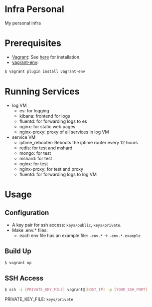 # Infra Personal

My personal infra

# Prerequisites

* [Vagrant]: See [here][Vagrant Install] for installation.
* [vagrant-env]:

```sh
$ vagrant plugin install vagrant-env
```

# Running Services

* log VM
  * es: for logging
  * kibana: frontend for logs
  * fluentd: for forwarding logs to es
  * nginx: for static web pages
  * nginx-proxy: proxy of all services in log VM
* service VM
  * iptime_rebooter: Reboots the iptime router every 12 hours
  * redis: for test and mshard
  * mongo: for test
  * mshard: for test
  * nginx: for test
  * nginx-proxy: for test and proxy
  * fluentd: for forwarding logs to log VM

# Usage

## Configuration

* A key pair for ssh access: `keys/public`, `keys/private`.
* Make .env.* files:
  * each env file has an example file: `.env.*` -> `.env.*.example`

## Build Up

```sh
$ vagrant up
```

## SSH Access

```sh
$ ssh -i [PRIVATE_KEY_FILE] vagrant@[HOST_IP] -p [YOUR_SSH_PORT]
```

PRIVATE_KEY_FILE: `keys/private`

[Vagrant]: http://vagrantup.com
[Vagrant Install]: https://docs.vagrantup.com/v2/installation/index.html
[vagrant-env]: https://github.com/gosuri/vagrant-env